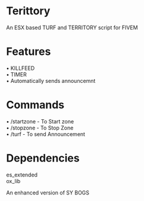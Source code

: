 # Terittory
An ESX based TURF and TERRITORY script for FIVEM

# Features 
• KILLFEED    
• TIMER      
• Automatically sends announcemnt

# Commands
• /startzone - To Start zone       
• /stopzone - To Stop Zone        
• /turf - To send Announcement

# Dependencies 
  es_extended      
  ox_lib


An enhanced version of SY BOGS
